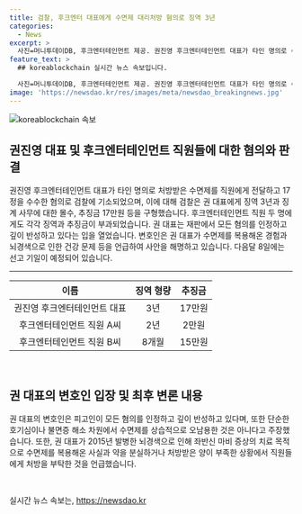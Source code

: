 ```yaml
---
title: 검찰, 후크엔터 대표에게 수면제 대리처방 혐의로 징역 3년
categories:
  - News
excerpt: >
  사진=머니투데이DB, 후크엔터테인먼트 제공. 권진영 후크엔터테인먼트 대표가 타인 명의로 수면제를 받아 마약류 관리에 관한 법률 위반 혐의로 기소됐다. 검찰은 권 대표에게 징역 3년을 구형했고, 후크엔터테인먼트 직원들에게도 형량을 선고했다. 권 대표는 자신의 혐의를 모두 인정하며 깊이 반성한다는 모습을 보였고, 변호인은 수면제 오남용을 반박했다. 이에 대한 재판부의 판결은 다음달 8일에 예정돼 있다. 이에 앞서 권 대표는 최근 이승기와의 법적 분쟁으로도 화제를 모으고 있다.
feature_text: >
  ## koreablockchain 실시간 뉴스 속보입니다.

  사진=머니투데이DB, 후크엔터테인먼트 제공. 권진영 후크엔터테인먼트 대표가 타인 명의로 수면제를 받아 마약류 관리에 관한 법률 위반 혐의로 기소됐다. 검찰은 권 대표에게 징역 3년을 구형했고, 후크엔터테인먼트 직원들에게도 형량을 선고했다. 권 대표는 자신의 혐의를 모두 인정하며 깊이 반성한다는 모습을 보였고, 변호인은 수면제 오남용을 반박했다. 이에 대한 재판부의 판결은 다음달 8일에 예정돼 있다. 이에 앞서 권 대표는 최근 이승기와의 법적 분쟁으로도 화제를 모으고 있다.
image: 'https://newsdao.kr/res/images/meta/newsdao_breakingnews.jpg'
---
```


<p><img src="https://newsdao.kr/res/images/meta/newsdao_breakingnews.jpg" alt="koreablockchain 속보" /></p>

<h2 data-ke-size="size26">권진영 대표 및 후크엔터테인먼트 직원들에 대한 혐의와 판결</h2>

<p data-ke-size="size16">권진영 후크엔터테인먼트 대표가 타인 명의로 처방받은 수면제를 직원에게 전달하고 17정을 수수한 혐의로 검찰에 기소되었으며, 이에 대해 검찰은 권 대표에게 징역 3년과 징계 사무에 대한 몰수, 추징금 17만원 등을 구형했습니다. 후크엔터테인먼트 직원 두 명에게도 각각 징역과 추징금이 부과되었습니다. 권 대표는 재판에서 모든 혐의를 인정하고 깊이 반성하고 있다는 입을 열었습니다. 변호인은 권 대표가 수면제를 복용해온 경험과 뇌경색으로 인한 건강 문제 등을 언급하여 사안을 해명하고 있습니다. 다음달 8일에는 선고 기일이 예정되어 있습니다.</p>

<hr>

<table>
    <thead>
        <tr>
            <th style="text-align: center;">이름</th>
            <th style="text-align: center;">징역 형량</th>
            <th style="text-align: center;">추징금</th>
        </tr>
    </thead>
    <tbody>
        <tr>
            <td style="text-align: center;">권진영 후크엔터테인먼트 대표</td>
            <td style="text-align: center;">3년</td>
            <td style="text-align: center;">17만원</td>
        </tr>
        <tr>
            <td style="text-align: center;">후크엔터테인먼트 직원 A씨</td>
            <td style="text-align: center;">2년</td>
            <td style="text-align: center;">2만원</td>
        </tr>
        <tr>
            <td style="text-align: center;">후크엔터테인먼트 직원 B씨</td>
            <td style="text-align: center;">8개월</td>
            <td style="text-align: center;">15만원</td>
        </tr>
    </tbody>
</table>

<p data-ke-size="size16">&nbsp;</p>

<h2 data-ke-size="size26">권 대표의 변호인 입장 및 최후 변론 내용</h2>

<p data-ke-size="size16">권 대표의 변호인은 피고인이 모든 혐의를 인정하고 깊이 반성하고 있다며, 또한 단순한 호기심이나 불면증 해소 차원에서 수면제를 상습적으로 오남용한 것은 아니다고 주장했습니다. 또한, 권 대표가 2015년 발병한 뇌경색으로 인해 좌반신 마비 증상의 치료 목적으로 수면제를 복용해온 사실과 약을 분실하거나 처방받은 양이 부족한 상황에서 직원들에게 처방을 부탁한 것을 언급했습니다.</p>

<p data-ke-size="size16">&nbsp;</p>
실시간 뉴스 속보는, <a href="https://newsdao.kr" rel="dofollow">https://newsdao.kr</a>


